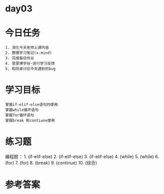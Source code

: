 # day03

# 今日任务
    1. 消化今天老师上课内容
    2. 整理学习笔记(x-mind)
    3. 完成每日作业
    4. 登录博学谷-进行学习反馈
    5. 和同桌讨论今天遇到的bug

# 学习目标
    掌握if-elif-else语句的使用
    掌握while循环语句
    掌握for循环语句
    掌握break 和contiune使用

# 练习题
编程题：
    1. (if-elif-else)
    2. (if-elif-else)
    3. (if-elif-else)
    4. (while)
    5. (while)
    6. (for)
    7. (for)
    8. (break)
    9. (continue)
    10. (综合)
    
# 参考答案



